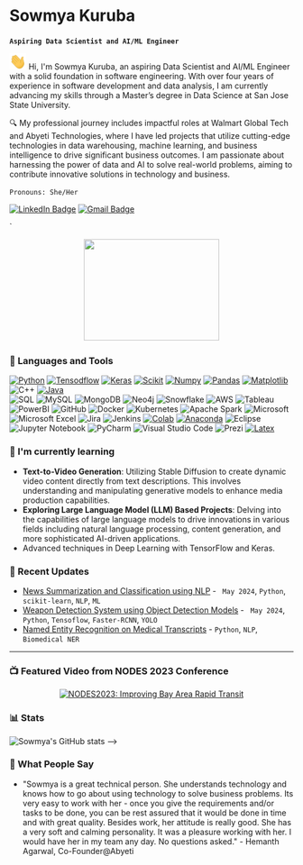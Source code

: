 # Sowmya Kuruba

**`Aspiring Data Scientist and AI/ML Engineer`**

<img src="https://raw.githubusercontent.com/ABSphreak/ABSphreak/master/gifs/Hi.gif" width="30px"> Hi, I'm Sowmya Kuruba, an aspiring Data Scientist and AI/ML Engineer with a solid foundation in software engineering. With over four years of experience in software development and data analysis, I am currently advancing my skills through a Master’s degree in Data Science at San Jose State University.

🔍 My professional journey includes impactful roles at Walmart Global Tech and Abyeti Technologies, where I have led projects that utilize cutting-edge technologies in data warehousing, machine learning, and business intelligence to drive significant business outcomes. I am passionate about harnessing the power of data and AI to solve real-world problems, aiming to contribute innovative solutions in technology and business.

`Pronouns: She/Her`
<div id="badges">
    <p align="left">
        <a href="https://www.linkedin.com/in/sowmya-kuruba/"><img src="https://img.shields.io/badge/LinkedIn-blue?style=for-the-badge&logo=linkedin&logoColor=white" alt="LinkedIn Badge"></a>
        <a href="sowmya.kuruba@sjsu.edu"><img src="https://img.shields.io/badge/Gmail-D14836?style=for-the-badge&logo=gmail&logoColor=white" alt="Gmail Badge">
        </a>
    </p>
</div>`

<p align="center">
  <img src="https://media.giphy.com/media/v1.Y2lkPTc5MGI3NjExdnc0eW8wd3FhcmdhYmg5cWNpcHk4b2tqZDAzMDg1dGt3dmdtZHNnNiZlcD12MV9pbnRlcm5hbF9naWZfYnlfaWQmY3Q9Zw/hpXdHPfFI5wTABdDx9/giphy.gif" width="240" height="180">
</p>



### 🧰 Languages and Tools

[![Python](https://img.shields.io/badge/Python-FFD43B?style=for-the-badge&logo=python&logoColor=darkgreen)](https://www.python.org) 
[![Tensodflow](https://img.shields.io/badge/TensorFlow-FF6F00?style=for-the-badge&logo=TensorFlow&logoColor=white)](https://www.tensorflow.org) 
[![Keras](https://img.shields.io/badge/Keras-D00000?style=for-the-badge&logo=Keras&logoColor=white)](https://keras.io)
[![Scikit](https://img.shields.io/badge/scikit_learn-F7931E?style=for-the-badge&logo=scikit-learn&logoColor=white)](https://scikit-learn.org/stable/) 
[![Numpy](https://img.shields.io/badge/Numpy-777BB4?style=for-the-badge&logo=numpy&logoColor=white)](https://numpy.org) 
[![Pandas](https://img.shields.io/badge/Pandas-2C2D72?style=for-the-badge&logo=pandas&logoColor=white)](https://pandas.pydata.org)
[![Matplotlib](https://img.shields.io/badge/Matplotlib-%23ffffff.svg?style=for-the-badge&logo=Matplotlib&logoColor=black)](https://matplotlib.org/) 
![C++](https://img.shields.io/badge/C++-%2300599C.svg?style=for-the-badge&logo=cplusplus&logoColor=white)
[![Java](https://img.shields.io/badge/java-%23ED8B00.svg?style=for-the-badge&logo=openjdk&logoColor=white)](https://www.java.com/en/)	
![SQL](https://img.shields.io/badge/SQL-%23404d59.svg?style=for-the-badge)
![MySQL](https://img.shields.io/badge/MySQL-%234479A1.svg?style=for-the-badge&logo=mysql&logoColor=white)
![MongoDB](https://img.shields.io/badge/MongoDB-%234ea94b.svg?style=for-the-badge&logo=mongodb&logoColor=white)
![Neo4j](https://img.shields.io/badge/Neo4j-%23008CC1.svg?style=for-the-badge&logo=neo4j&logoColor=white)
![Snowflake](https://img.shields.io/badge/Snowflake-%2329B5E8.svg?style=for-the-badge&logo=snowflake&logoColor=white)
![AWS](https://img.shields.io/badge/AWS-%23FF9900.svg?style=for-the-badge&logo=amazonaws&logoColor=white)
![Tableau](https://img.shields.io/badge/Tableau-%23E97627.svg?style=for-the-badge&logo=tableau&logoColor=white)
![PowerBI](https://img.shields.io/badge/PowerBI-%23F2C811.svg?style=for-the-badge&logo=powerbi&logoColor=black)
![GitHub](https://img.shields.io/badge/GitHub-%23181717.svg?style=for-the-badge&logo=github&logoColor=white)
![Docker](https://img.shields.io/badge/Docker-%232496ED.svg?style=for-the-badge&logo=docker&logoColor=white)
![Kubernetes](https://img.shields.io/badge/Kubernetes-%23326CE5.svg?style=for-the-badge&logo=kubernetes&logoColor=white)
![Apache Spark](https://img.shields.io/badge/Apache%20Spark-%23E25A1C.svg?style=for-the-badge&logo=apachespark&logoColor=white)
![Microsoft](https://img.shields.io/badge/Microsoft-0078D4?style=for-the-badge&logo=microsoft&logoColor=white)
![Microsoft Excel](https://img.shields.io/badge/Microsoft_Excel-217346?style=for-the-badge&logo=microsoft-excel&logoColor=white)
![Jira](https://img.shields.io/badge/jira-%230A0FFF.svg?style=for-the-badge&logo=jira&logoColor=white)
![Jenkins](https://img.shields.io/badge/Jenkins-%23D24939.svg?style=for-the-badge&logo=jenkins&logoColor=white)
[![Colab](https://img.shields.io/badge/Colab-F9AB00?style=for-the-badge&logo=googlecolab&color=525252)](https://colab.research.google.com)
[![Anaconda](https://img.shields.io/badge/conda-342B029.svg?&style=for-the-badge&logo=anaconda&logoColor=white)](https://www.anaconda.com)
![Eclipse](https://img.shields.io/badge/Eclipse-FE7A16.svg?style=for-the-badge&logo=Eclipse&logoColor=white)
![Jupyter Notebook](https://img.shields.io/badge/jupyter-%23FA0F00.svg?style=for-the-badge&logo=jupyter&logoColor=white)
![PyCharm](https://img.shields.io/badge/pycharm-143?style=for-the-badge&logo=pycharm&logoColor=black&color=black&labelColor=green)
![Visual Studio Code](https://img.shields.io/badge/Visual%20Studio%20Code-0078d7.svg?style=for-the-badge&logo=visual-studio-code&logoColor=white)
![Prezi](https://img.shields.io/badge/Prezi-%23000000.svg?style=for-the-badge&logo=Prezi&logoColor=white)
[![Latex](https://img.shields.io/badge/LaTeX-47A141?style=for-the-badge&logo=LaTeX&logoColor=white)](https://www.latex-project.org) 
<br />

### 🌱 I'm currently learning
- **Text-to-Video Generation**: Utilizing Stable Diffusion to create dynamic video content directly from text descriptions. This involves understanding and manipulating generative models to enhance media production capabilities.
- **Exploring Large Language Model (LLM) Based Projects**: Delving into the capabilities of large language models to drive innovations in various fields including natural language processing, content generation, and more sophisticated AI-driven applications.
- Advanced techniques in Deep Learning with TensorFlow and Keras.

### 🔨 Recent Updates
- [News Summarization and Classification using NLP](https://github.com/sowmyakuruba20/DATA240---NewsNuggets-News-Summarization-and-classification-) - ` May 2024`, `Python`, `scikit-learn`, `NLP`, `ML`
- [Weapon Detection System using Object Detection Models](https://github.com/sowmyakuruba20/ComputerVision-FirearmDetection) - ` May 2024`, `Python`, `Tensoflow`, `Faster-RCNN`, `YOLO`
- [Named Entity Recognition on Medical Transcripts](https://github.com/sowmyakuruba20/NER---Medical-Transcripts) - `Python`, `NLP`, `Biomedical NER`
---

### 📺 Featured Video from NODES 2023 Conference
<p align="center">
  <a href="https://www.youtube.com/watch?v=8ZmOzmQ_xq8&list=PL9Hl4pk2FsvUu4hzyhWed8Avu5nSUXYrb&index=36">
    <img src="https://ytcards.demolab.com/?id=8ZmOzmQ_xq8&title=NODES2023%3A+Improving+Bay+Area+Rapid+Transit&lang=en&timestamp=1636628400&background_color=%230d1117&title_color=%23ffffff&stats_color=%23dedede&max_title_lines=2&width=250&border_radius=5&duration=00" alt="NODES2023: Improving Bay Area Rapid Transit">
  </a>
</p>


### 📊 Stats

![Sowmya's GitHub stats](https://github-readme-stats.vercel.app/api?username=sowmyakuruba20&show_icons=true&theme=gruvbox)
-->

### 💬 What People Say
- "Sowmya is a great technical person. She understands technology and knows how to go about using technology to solve business problems. Its very easy to work with her - once you give the requirements and/or tasks to be done, you can be rest assured that it would be done in time and with great quality. Besides work, her attitude is really good. She has a very soft and calming personality.
It was a pleasure working with her. I would have her in my team any day. No questions asked." - Hemanth Agarwal, Co-Founder@Abyeti

